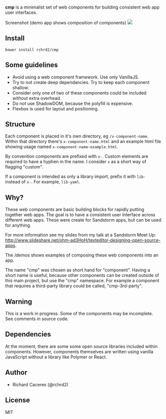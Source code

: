 **cmp** is a minimalist set of web components for building consistent web app user interfaces.

Screenshot (demo app shows composition of components)
![](https://cloud.githubusercontent.com/assets/182479/15037378/60eec6a0-124f-11e6-8aaf-a44e6f5ba301.png)

## Install

```
bower install rchrd2/cmp
```

## Some guidelines
  - Avoid using a web component framework. Use only VanillaJS.  
  - Try to not create deep dependancies. Try to keep each component shallow.  
  - Consider only one of two of these components could be included without extra overhead.  
  - Do not use ShadowDOM, because the polyfill is expensive.  
  - Flexbox is used for layout and positioning.

## Structure

Each component is placed in it's own directory, eg `/x-component-name`. Within that directory there's `x-component-name.html` and an example html file showing usage named `x-component-name-example.html`.

By convention components are prefixed with `x-`. Custom elements are required to have a hyphen in the name. I consider `x` as a short way of flagging "custom".

If a component is intended as only a library import, prefix it with `lib-` instead of `x-`. For example, `lib-yaml`.

## Why?

These web components are basic building blocks for rapidly putting together web apps. The goal is to have a consistent user interface across different web apps. These were create for Sandstorm apps, but can be used for anything.

For more information see my slides from my talk at a Sandstorm Meet Up: http://www.slideshare.net/ohm-ad3HoH/texteditor-designing-open-source-apps.

The /demos shows examples of composing these web components into an app.

The name "cmp" was chosen as short hand for "component". Having a short name is useful, because other components can be created outside of this main project, but use the "cmp" namespace. For example a component that requires a third-party library could be called, "cmp-3rd-party".


## Warning

This is a work in progress. Some of the components may be incomplete. See comments in source code.


## Dependencies

At the moment, there are some some open source libraries included within components. However, components themselves are written using vanilla JavaScript without a library like Polymer or React.


## Author
  - Richard Caceres (@rchrd2)


## License

MIT

